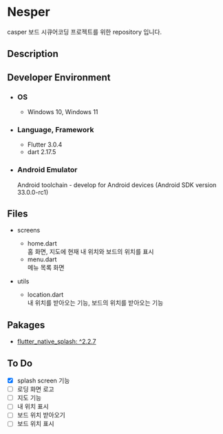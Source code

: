 # Nesper
casper 보드 시큐어코딩 프로젝트를 위한 repository 입니다.

## Description


## Developer Environment

- ### OS
  - Windows 10, Windows 11


- ### Language, Framework
  - Flutter 3.0.4
  - dart 2.17.5

- ### Android Emulator
  Android toolchain - develop for Android devices (Android SDK version 33.0.0-rc1)


## Files
- screens
  - home.dart  
    홈 화면, 지도에 현재 내 위치와 보드의 위치를 표시
  - menu.dart  
    메뉴 목록 화면

- utils
  - location.dart  
    내 위치를 받아오는 기능, 보드의 위치를 받아오는 기능


## Pakages
- [flutter_native_splash: ^2.2.7](https://pub.dev/packages/flutter_native_splash)

## To Do
- [x] splash screen 기능
- [ ] 로딩 화면 로고
- [ ] 지도 기능
- [ ] 내 위치 표시
- [ ] 보드 위치 받아오기
- [ ] 보드 위치 표시
